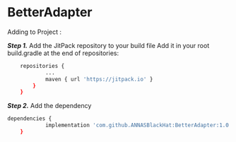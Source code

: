 # BetterAdapter
Adding to Project :

***Step 1.*** Add the JitPack repository to your build file
Add it in your root build.gradle at the end of repositories:
```sh
	repositories {
			...
			maven { url 'https://jitpack.io' }
		}
	}
```

***Step 2.*** Add the dependency
```sh
dependencies {
	        implementation 'com.github.ANNASBlackHat:BetterAdapter:1.0'
	}
```
